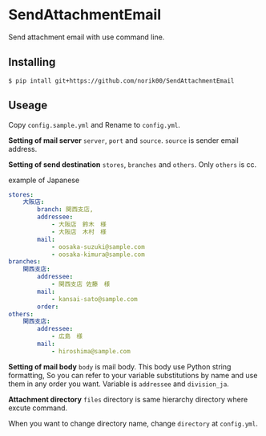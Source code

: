 # SendAttachmentEmail
Send attachment email with use command line.

## Installing
```
$ pip intall git+https://github.com/norik00/SendAttachmentEmail
```

## Useage
Copy `config.sample.yml` and Rename to `config.yml`.  

**Setting of mail server**
`server`, `port` and `source`. `source` is sender email address.

**Setting of send destination**
`stores`, `branches` and `others`. Only `others` is cc.

example of Japanese
```yaml
stores:
    大阪店:
        branch: 関西支店,
        addressee: 
            - 大阪店　鈴木　様
            - 大阪店　木村　様
        mail:
            - oosaka-suzuki@sample.com
            - oosaka-kimura@sample.com
branches:
    関西支店:
        addressee:
            - 関西支店 佐藤　様
        mail:
            - kansai-sato@sample.com
        order:
others:
    関西支店:
        addressee:
            - 広島　様
        mail:
            - hiroshima@sample.com
```

**Setting of mail body**
`body` is mail body. This body use Python string formatting, So you can refer to your variable substitutions by name and use them in any order you want.
Variable is `addressee` and `division_ja`.

**Attachment directory**
`files` directory is same hierarchy directory where excute command.

When you want to change directory name, change `directory` at `config.yml`.
